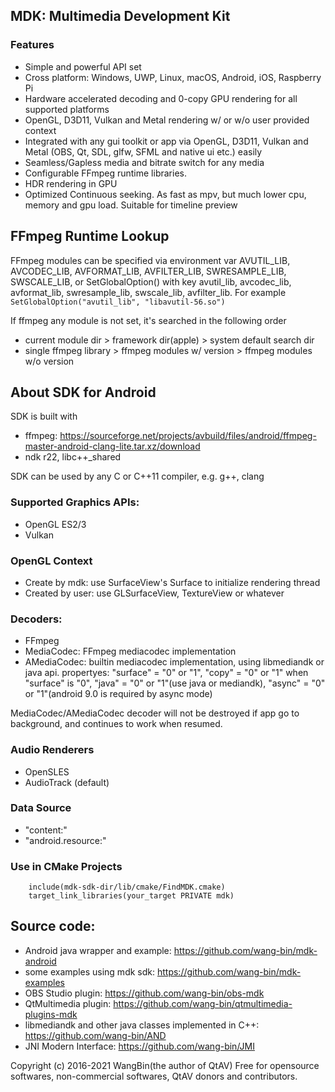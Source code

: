 ## MDK: Multimedia Development Kit

### Features
- Simple and powerful API set
- Cross platform: Windows, UWP, Linux, macOS, Android, iOS, Raspberry Pi
- Hardware accelerated decoding and 0-copy GPU rendering for all supported platforms
- OpenGL, D3D11, Vulkan and Metal rendering w/ or w/o user provided context
- Integrated with any gui toolkit or app via OpenGL, D3D11, Vulkan and Metal (OBS, Qt, SDL, glfw, SFML and native ui etc.) easily
- Seamless/Gapless media and bitrate switch for any media
- Configurable FFmpeg runtime libraries.
- HDR rendering in GPU
- Optimized Continuous seeking. As fast as mpv, but much lower cpu, memory and gpu load. Suitable for timeline preview

## FFmpeg Runtime Lookup
FFmpeg modules can be specified via environment var AVUTIL_LIB, AVCODEC_LIB, AVFORMAT_LIB, AVFILTER_LIB, SWRESAMPLE_LIB, SWSCALE_LIB, or SetGlobalOption() with key avutil_lib, avcodec_lib, avformat_lib, swresample_lib, swscale_lib, avfilter_lib. For example `SetGlobalOption("avutil_lib", "libavutil-56.so")`

If ffmpeg any module is not set, it's searched in the following order
- current module dir > framework dir(apple) > system default search dir
- single ffmpeg library > ffmpeg modules w/ version > ffmpeg modules w/o version


## About SDK for Android
SDK is built with
- ffmpeg: https://sourceforge.net/projects/avbuild/files/android/ffmpeg-master-android-clang-lite.tar.xz/download
- ndk r22, libc++_shared

SDK can be used by any C or C++11 compiler, e.g. g++, clang

### Supported Graphics APIs:
- OpenGL ES2/3
- Vulkan

### OpenGL Context
- Create by mdk: use SurfaceView's Surface to initialize rendering thread
- Created by user: use GLSurfaceView, TextureView or whatever

### Decoders:
- FFmpeg
- MediaCodec: FFmpeg mediacodec implementation
- AMediaCodec: builtin mediacodec implementation, using libmediandk or java api. propertyes: "surface" = "0" or "1", "copy" = "0" or "1" when "surface" is "0", "java" = "0" or "1"(use java or mediandk), "async" = "0" or "1"(android 9.0 is required by async mode)

MediaCodec/AMediaCodec decoder will not be destroyed if app go to background, and continues to work when resumed.

### Audio Renderers
- OpenSLES
- AudioTrack (default)

### Data Source
- "content:"
- "android.resource:"

### Use in CMake Projects
```
	include(mdk-sdk-dir/lib/cmake/FindMDK.cmake)
	target_link_libraries(your_target PRIVATE mdk)
```

## Source code:
- Android java wrapper and example: https://github.com/wang-bin/mdk-android
- some examples using mdk sdk: https://github.com/wang-bin/mdk-examples
- OBS Studio plugin: https://github.com/wang-bin/obs-mdk
- QtMultimedia plugin: https://github.com/wang-bin/qtmultimedia-plugins-mdk
- libmediandk and other java classes implemented in C++: https://github.com/wang-bin/AND
- JNI Modern Interface: https://github.com/wang-bin/JMI

Copyright (c) 2016-2021 WangBin(the author of QtAV) <wbsecg1 at gmail.com>
Free for opensource softwares, non-commercial softwares, QtAV donors and contributors.